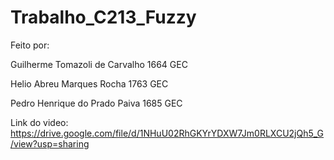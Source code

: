 # Trabalho_C213_Fuzzy

Feito por:

Guilherme Tomazoli de Carvalho 1664 GEC

Helio Abreu Marques Rocha 1763 GEC

Pedro Henrique do Prado Paiva 1685 GEC

Link do video:
https://drive.google.com/file/d/1NHuU02RhGKYrYDXW7Jm0RLXCU2jQh5_G/view?usp=sharing

